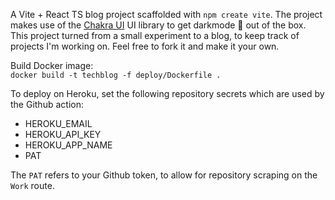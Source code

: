 A Vite + React TS blog project scaffolded with `npm create vite`. The project makes use of the [Chakra UI](https://chakra-ui.com/) UI library to get darkmode 🌙 out of the box. This project turned from a small experiment to a blog, to keep track of projects I'm working on. Feel free to fork it and make it your own.  

Build Docker image:  
`docker build -t techblog -f deploy/Dockerfile .`

To deploy on Heroku, set the following repository secrets which are used by the Github action:  

- HEROKU_EMAIL  
- HEROKU_API_KEY  
- HEROKU_APP_NAME  
- PAT  

The `PAT` refers to your Github token, to allow for repository scraping on the `Work` route.  